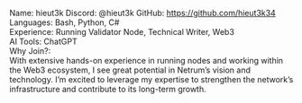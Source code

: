 Name: hieut3k
Discord: @hieut3k 
GitHub: https://github.com/hieut3k34  
Languages: Bash, Python, C#  
Experience: Running Validator Node, Technical Writer, Web3  
AI Tools: ChatGPT  
Why Join?:  
With extensive hands-on experience in running nodes and working within the Web3 ecosystem, I see great potential in Netrum’s vision and technology. I’m excited to leverage my expertise to strengthen the network’s infrastructure and contribute to its long-term growth.
